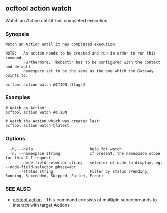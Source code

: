 ## ocftool action watch

Watch an Action until it has completed execution

### Synopsis


    Watch an Action until it has completed execution

    NOTE:   An action needs to be created and run in order to run this command.
            Furthermore, 'kubectl' has to be configured with the context and default
            namespace set to be the same as the one which the Gateway points to. 
    

```
ocftool action watch ACTION [flags]
```

### Examples

```
# Watch an Action:
ocftool action watch ACTION

# Watch the Action which was created last:
ocftool action watch @latest

```

### Options

```
  -h, --help                         help for watch
  -n, --namespace string             If present, the namespace scope for this CLI request
      --node-field-selector string   selector of node to display, eg: --node-field-selector phase=abc
      --status string                Filter by status (Pending, Running, Succeeded, Skipped, Failed, Error)
```

### SEE ALSO

* [ocftool action](ocftool_action.md)	 - This command consists of multiple subcommands to interact with target Actions

